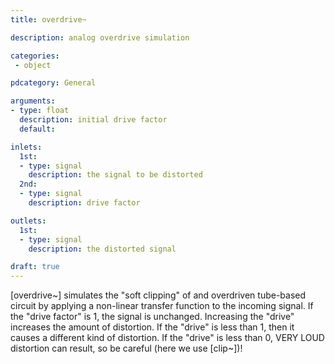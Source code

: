 ```yaml
---
title: overdrive~

description: analog overdrive simulation

categories:
 - object

pdcategory: General

arguments:
- type: float
  description: initial drive factor
  default:

inlets:
  1st:
  - type: signal
    description: the signal to be distorted
  2nd:
  - type: signal
    description: drive factor

outlets:
  1st:
  - type: signal
    description: the distorted signal

draft: true
---
```


[overdrive~] simulates the "soft clipping" of and overdriven tube-based circuit by applying a non-linear transfer function to the incoming signal.
If the "drive factor" is 1, the signal is unchanged. Increasing the "drive" increases the amount of distortion. If the "drive" is less than 1, then it causes a different kind of distortion. If the "drive" is less than 0, VERY LOUD distortion can result, so be careful (here we use [clip~])!